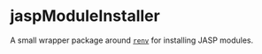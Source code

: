 # jaspModuleInstaller

A small wrapper package around [`renv`](https://github.com/rstudio/renv) for installing JASP modules.

